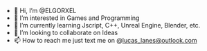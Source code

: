 - 👋 Hi, I’m @ELGORXEL
- 👀 I’m interested in Games and Programming 
- 🌱 I’m currently learning Jscript, C++, Unreal Engine, Blender, etc.
- 💞️ I’m looking to collaborate on Ideas
- 📫 How to reach me just text me on @lucas_lanes@outlook.com

<!---
ELGORXEL/ELGORXEL is a ✨ special guy.
